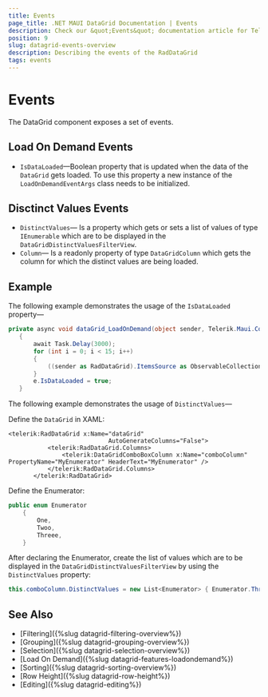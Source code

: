 ```yaml
---
title: Events
page_title: .NET MAUI DataGrid Documentation | Events
description: Check our &quot;Events&quot; documentation article for Telerik DataGrid for .NET MAUI control.
position: 9
slug: datagrid-events-overview
description: Describing the events of the RadDataGrid
tags: events
---
```


# Events

The DataGrid component exposes a set of events.

## Load On Demand Events

* `IsDataLoaded`&mdash;Boolean property that is updated when the data of the `DataGrid` gets loaded. To use this property a new instance of the `LoadOnDemandEventArgs` class needs to be initialized.

## Disctinct Values Events

* `DistinctValues`&mdash; Is a property which gets or sets a list of values of type `IEnumerable` which are to be displayed in the `DataGridDistinctValuesFilterView`.
* `Column`&mdash; Is a readonly property of type `DataGridColumn` which gets the column for which the distinct values are being loaded.

## Example

The following example demonstrates the usage of the `IsDataLoaded` property&mdash;
 ```C#
private async void dataGrid_LoadOnDemand(object sender, Telerik.Maui.Controls.Compatibility.DataGrid.LoadOnDemandEventArgs e)
    {
        await Task.Delay(3000);
        for (int i = 0; i < 15; i++)
        {
            ((sender as RadDataGrid).ItemsSource as ObservableCollection<Person>).Add(new Person() { Name = "Person " + i, Age = i + 18, Gender = i % 2 == 0 ? Gender.Male : Gender.Female });
        }
        e.IsDataLoaded = true;
    }
 ```
The following example demonstrates the usage of `DistinctValues`&mdash;

Define the `DataGrid` in XAML:
 ```XAML
<telerik:RadDataGrid x:Name="dataGrid"
                             AutoGenerateColumns="False">
            <telerik:RadDataGrid.Columns>
                <telerik:DataGridComboBoxColumn x:Name="comboColumn" PropertyName="MyEnumerator" HeaderText="MyEnumerator" />
            </telerik:RadDataGrid.Columns>
        </telerik:RadDataGrid>
 ```

Define the Enumerator:
```C#
public enum Enumerator
    {
        One,
        Twoo,
        Threee,
    }
```
After declaring the Enumerator, create the list of values which are to be displayed in the `DataGridDistinctValuesFilterView` by using the `DistinctValues` property:
```C#
this.comboColumn.DistinctValues = new List<Enumerator> { Enumerator.Threee, Enumerator.Twoo, Enumerator.One };
```

## See Also

 - [Filtering]({%slug datagrid-filtering-overview%})
 - [Grouping]({%slug datagrid-grouping-overview%})
 - [Selection]({%slug datagrid-selection-overview%})
 - [Load On Demand]({%slug datagrid-features-loadondemand%})
 - [Sorting]({%slug datagrid-sorting-overview%})
 - [Row Height]({%slug datagrid-row-height%})
 - [Editing]({%slug datagrid-editing%})
